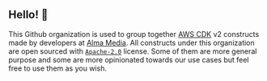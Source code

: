 ## Hello! 👋

This Github organization is used to group together [AWS CDK](https://aws.amazon.com/cdk/) v2 constructs made by developers at [Alma Media](https://www.almamedia.fi/en/). All constructs under this organization are open sourced with [`Apache-2.0`](https://www.apache.org/licenses/LICENSE-2.0) license. 
Some of them are more general purpose and some are more opinionated towards our use cases but feel free to use them as you wish.
